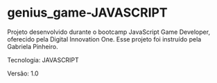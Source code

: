 # genius_game-JAVASCRIPT
Projeto desenvolvido durante o bootcamp JavaScript Game Developer, oferecido pela Digital Innovation One.
Esse projeto foi instruído pela Gabriela Pinheiro.

Tecnologia: JAVASCRIPT

Versão: 1.0

